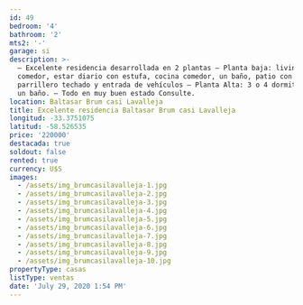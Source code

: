 ```yaml
---
id: 49
bedroom: '4'
bathroom: '2'
mts2: '-'
garage: si
description: >-
  – Excelente residencia desarrollada en 2 plantas – Planta baja: living
  comedor, estar diario con estufa, cocina comedor, un baño, patio con
  parrillero techado y entrada de vehículos – Planta Alta: 3 o 4 dormitorios y
  un baño. – Todo en muy buen estado Consulte.
location: Baltasar Brum casi Lavalleja
title: Excelente residencia Baltasar Brum casi Lavalleja
longitud: -33.3751075
latitud: -58.526535
price: '220000'
destacada: true
soldout: false
rented: true
currency: U$S
images:
  - /assets/img_brumcasilavalleja-1.jpg
  - /assets/img_brumcasilavalleja-2.jpg
  - /assets/img_brumcasilavalleja-3.jpg
  - /assets/img_brumcasilavalleja-4.jpg
  - /assets/img_brumcasilavalleja-5.jpg
  - /assets/img_brumcasilavalleja-6.jpg
  - /assets/img_brumcasilavalleja-7.jpg
  - /assets/img_brumcasilavalleja-8.jpg
  - /assets/img_brumcasilavalleja-9.jpg
  - /assets/img_brumcasilavalleja-10.jpg
propertyType: casas
listType: ventas
date: 'July 29, 2020 1:54 PM'
---
```


